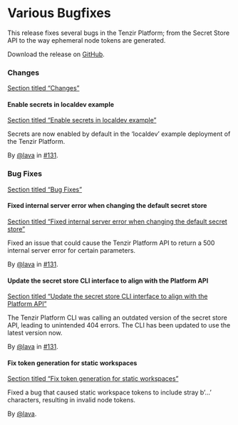 # Various Bugfixes

This release fixes several bugs in the Tenzir Platform; from the Secret Store API to the way ephemeral node tokens are generated.

Download the release on [GitHub](https://github.com/tenzir/platform/releases/tag/v1.19.1).

### Changes

[Section titled “Changes”](#changes)

#### Enable secrets in localdev example

[Section titled “Enable secrets in localdev example”](#enable-secrets-in-localdev-example)

Secrets are now enabled by default in the ‘localdev’ example deployment of the Tenzir Platform.

By [@lava](https://github.com/lava) in [#131](https://github.com/tenzir/platform/pull/131).

### Bug Fixes

[Section titled “Bug Fixes”](#bug-fixes)

#### Fixed internal server error when changing the default secret store

[Section titled “Fixed internal server error when changing the default secret store”](#fixed-internal-server-error-when-changing-the-default-secret-store)

Fixed an issue that could cause the Tenzir Platform API to return a 500 internal server error for certain parameters.

By [@lava](https://github.com/lava) in [#131](https://github.com/tenzir/platform/pull/131).

#### Update the secret store CLI interface to align with the Platform API

[Section titled “Update the secret store CLI interface to align with the Platform API”](#update-the-secret-store-cli-interface-to-align-with-the-platform-api)

The Tenzir Platform CLI was calling an outdated version of the secret store API, leading to unintended 404 errors. The CLI has been updated to use the latest version now.

By [@lava](https://github.com/lava) in [#131](https://github.com/tenzir/platform/pull/131).

#### Fix token generation for static workspaces

[Section titled “Fix token generation for static workspaces”](#fix-token-generation-for-static-workspaces)

Fixed a bug that caused static workspace tokens to include stray b’…’ characters, resulting in invalid node tokens.

By [@lava](https://github.com/lava).